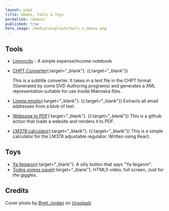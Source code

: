 ```yaml
---
layout: page
title: Demos, Tools & Toys
permalink: /demos/
published: true
hero_image: /media/unsplash/tools_n_demos.png
---
```


## Tools

- [Limoncito](projects/limoncito/) - A simple expense/income notebook

- [CHPT Converter](https://demos.noenieto.com/chpt-konvertilo/){:target="_blank"}.
  ([<i class="fab fa-github-alt"></i>](https://github.com/misaelnieto/chpt-konvertilo){:target="_blank"})

  This is a subtitle converter. It takes in a text file in the CHPT format
  (Generated by some DVD Authoring programs) and generates a XML representation
  suitable for use inside Matroska files.

- [Limpia emails](https://demos.noenieto.com/limpiaemails/){:target="_blank"}.
  ([<i class="fab fa-github-alt"></i>](https://github.com/misaelnieto/limpiaemails){:target="_blank"})
  Extracts all email addresses from a blob of text.

- [Webpage to PDF](https://github.com/marketplace/actions/webpage-to-pdf/){:target="_blank"}.
  ([<i class="fab fa-github-alt"></i>](https://github.com/misaelnieto/web_to_pdf_action){:target="_blank"})
  This is a github action that loads a website and renders it to PDF.

- [LM378 calculator](https://demos.noenieto.com/lm317-calculator/){:target="_blank"}.
  ([<i class="fab fa-github-alt"></i>](https://github.com/misaelnieto/lm317-calculator/){:target="_blank"})
  This is a simple calculator for the LM378 adjustable regulator. Written using React.

## Toys

- [Ya llegaron](https://demos.noenieto.com/ya-llegaron//){:target="_blank"}.
  A silly button that says "Ya llegaron".
- [Todos somos pavel](https://demos.noenieto.com/todos-somos/pavel.html){:target="_blank"}. HTML5 video, full screen, Just for the giggles.


## Credits
<span>Cover photo by <a href="https://unsplash.com/@brett_jordan?utm_source=unsplash&amp;utm_medium=referral&amp;utm_content=creditCopyText">Brett Jordan</a> on <a href="https://unsplash.com/s/photos/tools-toys?utm_source=unsplash&amp;utm_medium=referral&amp;utm_content=creditCopyText">Unsplash</a></span>